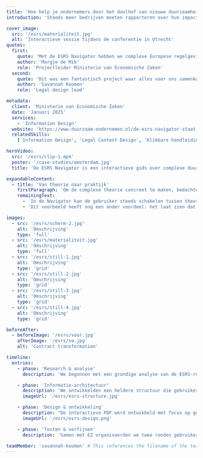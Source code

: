 ```yaml
---
title: 'Hoe help je ondernemers door het doolhof van nieuwe duurzaamheidsregels?'
introduction: 'Steeds meer bedrijven moeten rapporteren over hun impact op mens en milieu. Het ministerie van Economische Zaken vroeg Patroon daarom een praktische handleiding te ontwikkelen: de ESRS Navigator. Deze leidt ondernemers stap voor stap door de nieuwe Europese rapportageverplichtingen.'

cover_image:
  src: '/esrs/materialiteit.jpg'
  alt: 'Interactieve sessie tijdens de conferentie in Utrecht'
quotes:
  first:
    quote: 'Met de ESRS Navigator hebben we complexe Europese regelgeving toegankelijk gemaakt voor Nederlandse ondernemers. Een mooi voorbeeld van hoe de overheid het bedrijfsleven concreet ondersteunt bij de transitie naar duurzame bedrijfsvoering.'
    author: 'Margje de Mik'
    role: 'Projectleider Ministerie van Economische Zaken'
  second:
    quote: 'Dit was een fantastisch project waar alles voor ons samenkwam: ingewikkelde materie, een onderwerp dat ons aan het hart gaat, en een fantastisch team om mee samen te werken.'
    author: 'Savannah Koomen'
    role: 'Legal design lead'

metadata:
  client: 'Ministerie van Economische Zaken'
  date: 'Januari 2025'
  services:
    - 'Information Design'
  website: 'https://www.duurzaam-ondernemen.nl/de-esrs-navigator-staat-online/'
  relatedSkills:
    ['Information Design', 'Legal Content Design', 'Klikbare handleidingen', 'Legal Process Design']

heroVideo:
  src: '/esrs/clip-1.mp4'
  poster: '/case-studies/amsterdam.jpg'
  title: 'De ESRS Navigator is een interactieve gids over complexe duurzaamheidswetgeving.'

expandableContent:
  - title: 'Van theorie naar praktijk'
    firstParagraph: 'Om de complexe theorie concreet te maken, bedachten we FreshFood B.V.: een fictief Nederlands familiebedrijf dat kant-en-klare maaltijden produceert. Via FreshFood laten we zien hoe duurzaamheidsrapportage er in de praktijk uitziet. Wat moet je rapporteren over je CO₂-uitstoot? Hoe breng je je waterverbruik in kaart? Wat schrijf je over arbeidsomstandigheden in je keten?'
    remainingText:
      - 'In de Navigator kan de gebruiker steeds schakelen tussen theorie en praktijk. Bij ieder onderwerp zie je eerst de theorie, en direct daarna hoe FreshFood dit heeft aangepakt. Zo wordt direct duidelijk hoe je de regels moet toepassen. We kozen bewust voor een middelgroot productiebedrijf, omdat veel van de eerste rapportageplichtige bedrijven zich hierin zullen herkennen. FreshFood worstelt met dezelfde uitdagingen als zij: van het in kaart brengen van de CO₂-uitstoot in de toeleveringsketen tot het rapporteren over arbeidsomstandigheden bij seizoensarbeiders.'
      - 'Dit voorbeeld heeft nog een ander voordeel: het laat zien dat duurzaamheidsrapportage niet alleen gaat over grote multinationals, maar juist ook over gewone Nederlandse bedrijven die stap voor stap aan de slag gaan met verduurzaming.'

images:
  - src: '/esrs/scherm-2.jpg'
    alt: 'Omschrijving'
    type: 'full'
  - src: '/esrs/materialiteit.jpg'
    alt: 'Omschrijving'
    type: 'full'
  - src: '/esrs/still-1.jpg'
    alt: 'Omschrijving'
    type: 'grid'
  - src: '/esrs/still-2.jpg'
    alt: 'Omschrijving'
    type: 'grid'
  - src: '/esrs/still-3.jpg'
    alt: 'Omschrijving'
    type: 'grid'
  - src: '/esrs/still-4.jpg'
    alt: 'Omschrijving'
    type: 'grid'

beforeAfter:
  - beforeImage: '/esrs/voor.jpg'
    afterImage: '/esrs/na.jpg'
    alt: 'Contract transformation'

timeline:
  entries:
    - phase: 'Research & analyse'
      description: 'We begonnen met een grondige analyse van de ESRS-regelgeving en het bestaande informatiemateriaal. Er was veel beschikbaar, maar dit bleef vaak aan de oppervlakte. Het werd duidelijk dat er behoefte was aan meer diepgaande, praktische informatie.'

    - phase: 'Informatie-architectuur'
      description: 'We ontwikkelden een heldere structuur die gebruikers stap voor stap door de ESRS-vereisten leidt. Om de theorie concreet te maken, creëerden we een fictief voorbeeldbedrijf: FreshFood. Door dit voorbeeldbedrijf consequent terug te laten komen, wordt abstracte regelgeving tastbaar en praktisch toepasbaar.'
      imageUrl: '/esrs/esrs-structure.jpg'

    - phase: 'Design & ontwikkeling'
      description: "De interactieve PDF werd ontwikkeld met focus op gebruiksgemak. We creëerden infographics die complexe concepten verduidelijken en bouwden interactieve elementen waarmee gebruikers kunnen wisselen tussen theorie en praktijkvoorbeelden. FreshFood's fictieve case study illustreert steeds hoe bedrijven de theorie kunnen toepassen."
      imageUrl: '/esrs/esrs-design.png'

    - phase: 'Testen & verfijnen'
      description: 'Samen met EZ organiseerden we twee rondes gebruikerstests: eerst met stakeholders, daarna met duurzaamheidsexperts uit het bedrijfsleven. Hun feedback leidde tot praktische verbeteringen zoals extra checklists, voorbeeldtabellen en verduidelijking van complexe concepten via het FreshFood voorbeeld.'

teamMember: 'savannah-koomen' # This references the filename of the team member MDX file
---
```

